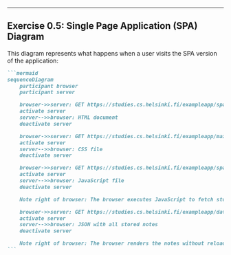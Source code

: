 ---

## **Exercise 0.5: Single Page Application (SPA) Diagram**

This diagram represents what happens when a user visits the SPA version of the application:

````markdown
```mermaid
sequenceDiagram
    participant browser
    participant server

    browser->>server: GET https://studies.cs.helsinki.fi/exampleapp/spa
    activate server
    server-->>browser: HTML document
    deactivate server

    browser->>server: GET https://studies.cs.helsinki.fi/exampleapp/main.css
    activate server
    server-->>browser: CSS file
    deactivate server

    browser->>server: GET https://studies.cs.helsinki.fi/exampleapp/spa.js
    activate server
    server-->>browser: JavaScript file
    deactivate server

    Note right of browser: The browser executes JavaScript to fetch stored notes

    browser->>server: GET https://studies.cs.helsinki.fi/exampleapp/data.json
    activate server
    server-->>browser: JSON with all stored notes
    deactivate server

    Note right of browser: The browser renders the notes without reloading the page
```
````
